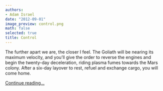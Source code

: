 ```yaml
---
authors:
- Adam Israel
date: "2012-09-01"
image_preview: control.png
math: false
selected: true
title: Control
---
```


The further apart we are, the closer I feel. The Goliath will be nearing its maximum velocity, and you’ll give the order to reverse the engines and begin the twenty-day deceleration, riding plasma fumes towards the Mars colony. After a six-day layover to rest, refuel and exchange cargo, you will come home.

[Continue reading...](http://www.goldfishgrimm.com/back-issues/issue-1-first-flight/control-adam-israel/)

